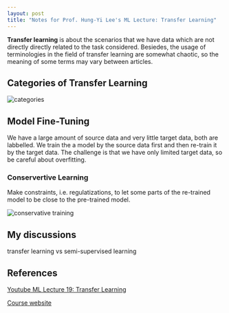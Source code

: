 ```yaml
---
layout: post
title: "Notes for Prof. Hung-Yi Lee's ML Lecture: Transfer Learning"
---
```


**Transfer learning** is about the scenarios that we have data which are not directly directly related to the task considered. Besiedes, the usage of terminologies in the field of transfer learning are somewhat chaotic, so the meaning of some terms may vary between articles.

## Categories of Transfer Learning

![categories](https://baliuzeger.github.io/sjl/assets/images/HYL_ML_19/overview.png)


## Model Fine-Tuning

We have a large amount of source data and very little target data, both are labbelled. We train the a model by the source data first and then re-train it by the target data. The challenge is that we have only limited target data, so be careful about overfitting.

### Conservertive Learning

Make constraints, i.e. regulatizations, to let some parts of the re-trained model to be close to the pre-trained model.

![conservative training](https://baliuzeger.github.io/sjl/assets/images/HYL_ML_19/conservative.png)

## My discussions

transfer learning vs semi-supervised learning


## References

[Youtube ML Lecture 19: Transfer Learning](https://www.youtube.com/watch?v=YNUek8ioAJk&list=PLJV_el3uVTsPy9oCRY30oBPNLCo89yu49&index=29)

[Course website](https://speech.ee.ntu.edu.tw/~hylee/ml/2020-spring.html)
